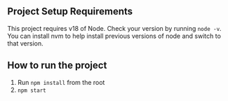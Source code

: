 ## Project Setup Requirements

This project requires v18 of Node. Check your version by running `node -v`. You can install nvm to help install previous versions of node and switch to that version.

## How to run the project

1. Run `npm install` from the root
2. `npm start`
